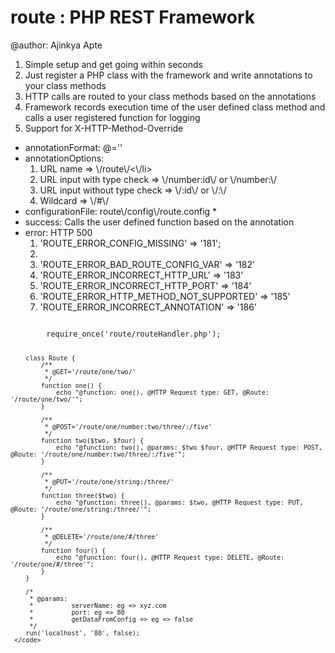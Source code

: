 route : PHP REST Framework
=====
@author: Ajinkya Apte

<span>
<ol>
<li>Simple setup and get going within seconds</li>
<li>Just register a PHP class with the framework and write annotations to your class methods</li>
<li>HTTP calls are routed to your class methods based on the annotations</li>
<li>Framework records execution time of the user defined class method and calls a user registered function for logging</li>
<li>Support for X-HTTP-Method-Override</li>
</ol>
</span>

<span>
<ul>
    <li>annotationFormat: @<HTTP method type>='<URL>'</li>
    <li>annotationOptions:
        <ol>
            <li>URL name => \/route\/<\/li>
            <li>URL input with type check => \/number:id\/ or \/number:\/</li>
            <li>URL input without type check => \/:id\/ or \/:\/</li>
            <li>Wildcard => \/#\/</li>
         </ol>
     </li>
     <li>configurationFile: route\/config\/route.config *</li>
     <li>success: Calls the user defined function based on the annotation</li>
     <li>error: HTTP 500
         <ol>
             <li>'ROUTE_ERROR_CONFIG_MISSING' => '181';<li>
             <li>'ROUTE_ERROR_BAD_ROUTE_CONFIG_VAR' => '182'</li>
             <li>'ROUTE_ERROR_INCORRECT_HTTP_URL' => '183'</li>
             <li>'ROUTE_ERROR_INCORRECT_HTTP_PORT' => '184'</li>
             <li>'ROUTE_ERROR_HTTP_METHOD_NOT_SUPPORTED' => '185'</li>
             <li>'ROUTE_ERROR_INCORRECT_ANNOTATION' => '186'</li>
         </ol>
 </ul>
 </span>

 <span>
     <code>
        require_once('route/routeHandler.php');

        class Route {
            /**
             * @GET='/route/one/two/'
             */
            function one() {
                echo "@function: one(), @HTTP Request type: GET, @Route: '/route/one/two/'";
            }

            /**
             * @POST='/route/one/number:two/three/:/five'
             */
            function two($two, $four) {
                echo "@function: two(), @params: $two $four, @HTTP Request type: POST, @Route: '/route/one/number:two/three/:/five'";
            }

            /**
             * @PUT='/route/one/string:/three/'
             */
            function three($two) {
                echo "@function: three(), @params: $two, @HTTP Request type: PUT, @Route: '/route/one/string:/three/'";
            }

            /**
             * @DELETE='/route/one/#/three'
             */
            function four() {
                echo "@function: four(), @HTTP Request type: DELETE, @Route: '/route/one/#/three'";
            }
        }

        /*
         * @params:
         *          serverName: eg => xyz.com
         *          port: eg => 80
         *          getDataFromConfig => eg => false
         */
        run('localhost', '80', false);
     </code>
 </span>


